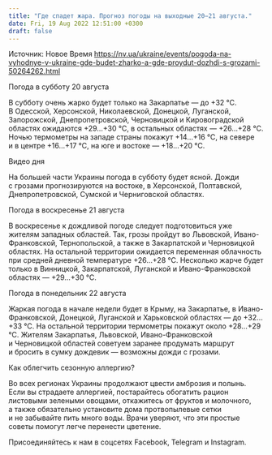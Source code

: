 ```yaml
---
title: "Где спадет жара. Прогноз погоды на выходные 20−21 августа."
date: Fri, 19 Aug 2022 12:51:00 +0300
draft: false
---
```

Источник: Новое Время https://nv.ua/ukraine/events/pogoda-na-vyhodnye-v-ukraine-gde-budet-zharko-a-gde-proydut-dozhdi-s-grozami-50264262.html


 Погода в субботу 20 августа

 В субботу очень жарко будет только на Закарпатье — до +32 °С. В Одесской, Херсонской, Николаевской, Донецкой, Луганской, Запорожской, Днепропетровской, Черновицкой и Кировоградской областях ожидаются +29…+30 °С, в остальных областях — +26…+28 °С. Ночью термометры на западе страны покажут +14…+16 °С, на севере и в центре +16…+17 °С, на юге и востоке — +18…+20 °С.

 Видео дня   

 На большей части Украины погода в субботу будет ясной. Дожди с грозами прогнозируются на востоке, в Херсонской, Полтавской, Днепропетровской, Сумской и Черниговской областях.

 Погода в воскресенье 21 августа

 В воскресенье к дождливой погоде следует подготовиться уже жителям западных областей. Так, грозы пройдут во Львовской, Ивано-Франковской, Тернопольской, а также в Закарпатской и Черновицкой областях. На остальной территории ожидается переменная облачность при средней дневной температуре +26…+28 °С. Несколько жарче будет только в Винницкой, Закарпатской, Луганской и Ивано-Франковской областях — +29…+30 °С.

 Погода в понедельник 22 августа

 Жаркая погода в начале недели будет в Крыму, на Закарпатье, в Ивано-Франковской, Донецкой, Луганской и Харьковской областях — до +32…+33 °С. На остальной территории термометры покажут около +28…+29 °С. Жителям Закарпатья, Львовской, Ивано-Франковской и Черновицкой областей советуем заранее продумать маршрут и бросить в сумку дождевик — возможны дожди с грозами.

 Как облегчить сезонную аллергию?



 Во всех регионах Украины продолжают цвести амброзия и полынь. Если вы страдаете аллергией, постарайтесь обогатить рацион листовыми зелеными овощами, откажитесь от фруктов и молочного, а также обязательно установите дома протвопылевые сетки и не забывайте пить много воды. Врачи уверяют, что эти простые советы помогут легче перенести цветение.

Присоединяйтесь к нам в соцсетях Facebook, Telegram и Instagram.
